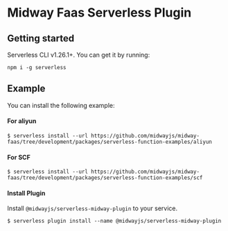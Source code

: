 # Midway Faas Serverless Plugin

## Getting started

Serverless CLI v1.26.1+. You can get it by running:

```shell script
npm i -g serverless
```

## Example

You can install the following example:

#### For aliyun

```shell script
$ serverless install --url https://github.com/midwayjs/midway-faas/tree/development/packages/serverless-function-examples/aliyun
```

#### For SCF

```shell script
$ serverless install --url https://github.com/midwayjs/midway-faas/tree/development/packages/serverless-function-examples/scf
```

#### Install Plugin

Install `@midwayjs/serverless-midway-plugin` to your service.

```shell script
$ serverless plugin install --name @midwayjs/serverless-midway-plugin
```

